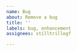 ```yaml
---
name: Bug
about: Remove a bug
title: ''
labels: bug, enhancement
assignees: stilltrillogf

---
```



